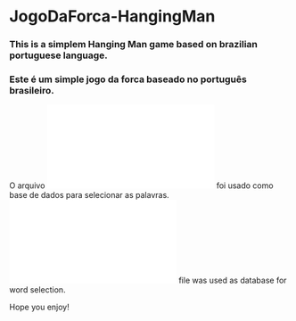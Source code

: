 # JogoDaForca-HangingMan

### This is a simplem Hanging Man game based on brazilian portuguese language.
### Este é um simple jogo da forca baseado no português brasileiro.

O arquivo ![palavras](palavras.txt) foi usado como base de dados para selecionar as palavras.
![palavras](palavras.txt) file was used as database for word selection.

Hope you enjoy!
